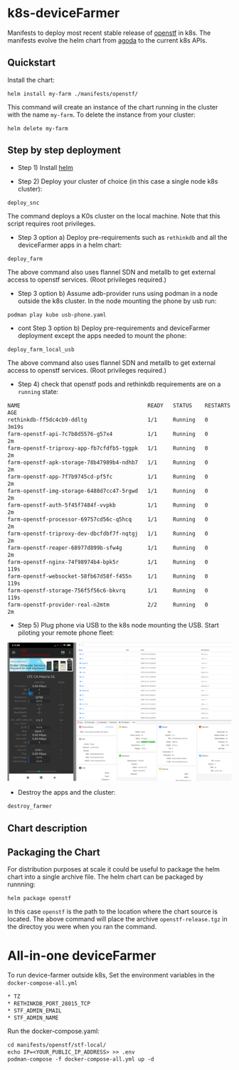 # k8s-deviceFarmer

Manifests to deploy most recent stable release of [openstf](https://github.com/DeviceFarmer/stf) in k8s. The manifests evolve the helm chart from [agoda](https://github.com/agoda-com/android-farm) to the current k8s APIs.

## Quickstart

Install the chart:

```console
helm install my-farm ./manifests/openstf/
```
This command will create an instance of the chart running in the cluster with the name `my-farm`. To delete the instance from your cluster:

```console
helm delete my-farm 
```

## Step by step deployment

- Step 1) Install [helm](https://helm.sh)

- Step 2) Deploy your cluster of choice (in this case a single node k8s cluster):

```console
deploy_snc
```

The command deploys a K0s cluster on the local machine. Note that this script requires root privileges.

- Step 3 option a) Deploy pre-requirements such as `rethinkdb` and all the deviceFarmer apps in a helm chart:

```console
deploy_farm
```

The above command also uses flannel SDN and metallb to get external access to openstf services. (Root privileges required.)

- Step 3 option b) Assume adb-provider runs using podman in a node outside the k8s cluster. In the node mounting the phone by usb run:

```console
podman play kube usb-phone.yaml
```

- cont Step 3 option b) Deploy pre-requirements and deviceFarmer deployment except the apps needed to mount the phone:

```console
deploy_farm_local_usb
```
	
The above command also uses flannel SDN and metallb to get external access to openstf services. (Root privileges required.)

- Step 4) check that openstf pods and rethinkdb requirements are on a `running` state:
 
```console
NAME                                        READY   STATUS    RESTARTS   AGE
rethinkdb-ff5dc4cb9-ddltg                   1/1     Running   0          3m19s
farm-openstf-api-7c7b8d5576-g57x4           1/1     Running   0          2m
farm-openstf-triproxy-app-fb7cfdfb5-tggpk   1/1     Running   0          2m
farm-openstf-apk-storage-78b47989b4-ndhb7   1/1     Running   0          2m
farm-openstf-app-7f7b9745cd-pf5fc           1/1     Running   0          2m
farm-openstf-img-storage-6488d7cc47-5rgwd   1/1     Running   0          2m
farm-openstf-auth-5f45f7484f-vvpkb          1/1     Running   0          2m
farm-openstf-processor-69757cd56c-q5hcq     1/1     Running   0          2m
farm-openstf-triproxy-dev-dbcfdbf7f-nqtgj   1/1     Running   0          2m
farm-openstf-reaper-68977d899b-sfw4g        1/1     Running   0          2m
farm-openstf-nginx-74f98974b4-bpk5r         1/1     Running   0          119s
farm-openstf-websocket-58fb67d58f-f455n     1/1     Running   0          119s
farm-openstf-storage-756f5f56c6-bkvrq       1/1     Running   0          119s
farm-openstf-provider-real-n2mtm            2/2     Running   0          2m
```

- Step 5) Plug phone via USB to the k8s node mounting the USB. Start piloting your remote phone fleet:

![STFscreen](./images/farm.png?raw=true)


- Destroy the apps and the cluster:

```console
destroy_farmer
```
 
## Chart description




## Packaging the Chart

For distribution purposes at scale it could be useful to package the helm chart into a single archive file. The helm chart can be packaged by runnning:

```
helm package openstf
```

In this case `openstf` is the path to the location where the chart source is located. The above command will place the archive `openstf-release.tgz` in the directoy you were when you ran the command.

# All-in-one deviceFarmer 

To run device-farmer outside k8s, 
Set the environment variables in the `docker-compose-all.yml`

	* TZ
	* RETHINKDB_PORT_28015_TCP
	* STF_ADMIN_EMAIL
	* STF_ADMIN_NAME

Run the docker-compose.yaml:

```
cd manifests/openstf/stf-local/
echo IP=<YOUR_PUBLIC_IP_ADDRESS> >> .env
podman-compose -f docker-compose-all.yml up -d
```